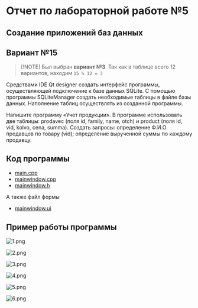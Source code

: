 # Отчет по лабораторной работе №5

## Создание приложений баз данных

## Вариант №15

> \[!NOTE]
> Был выбран **вариант №3**. Так как в таблице всего 12 вариантов, находим
> `15 % 12 = 3`

Средствами IDE Qt designer создать интерфейс программы, осуществляющей подключение
к базе данных SQLite. С помощью программы SQLiteManager создать необходимые таблицы
в файле базы данных. Наполнение таблиц осуществлять из созданной программы.

Напишите программу «Учет продукции». В программе использовать две таблицы:
prodavec (поля id, family, name, otch) и product (поля id, vid, kolvo, cena, summa).
Создать запросы: определение Ф.И.О. продавцов по товару (vid); определение вырученной
суммы по каждому продавцу.

## Код программы

* [main.cpp](./src/main.cpp)
* [mainwindow.cpp](./src/mainwindow.cpp)
* [mainwindow.h](./src/mainwindow.h)

А также файл формы

* [mainwindow.ui](./src/mainwindow.ui)

## Пример работы программы

![1.png](./readme_imgs/1.png)

![2.png](./readme_imgs/2.png)

![3.png](./readme_imgs/3.png)

![4.png](./readme_imgs/4.png)

![5.png](./readme_imgs/5.png)

![6.png](./readme_imgs/6.png)
